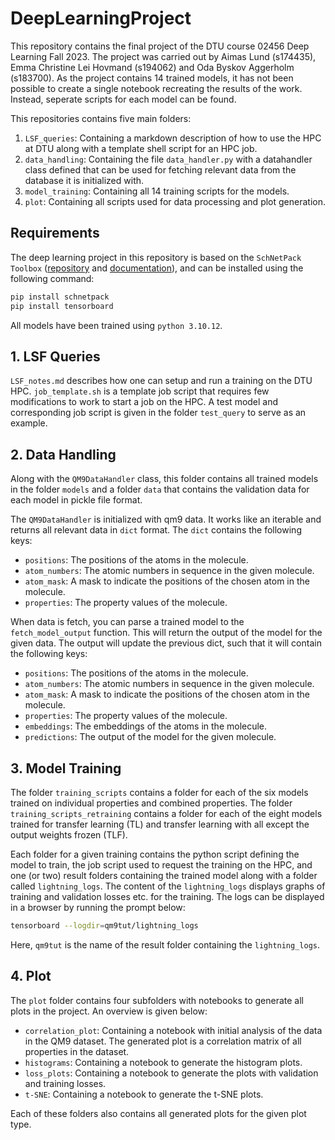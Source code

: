 # DeepLearningProject
This repository contains the final project of the DTU course 02456 Deep Learning Fall 2023. The project was carried out by Aimas Lund (s174435), Emma Christine Lei Hovmand (s194062) and Oda Byskov Aggerholm (s183700). As the project contains 14 trained models, it has not been possible to create a single notebook recreating the results of the work. Instead, seperate scripts for each model can be found.

This repositories contains five main folders:
1. `LSF_queries`: Containing a markdown description of how to use the HPC at DTU along with a template shell script for an HPC job.
2. `data_handling`: Containing the file `data_handler.py` with a datahandler class defined that can be used for fetching relevant data from the database it is initialized with.
3. `model_training`: Containing all 14 training scripts for the models.
4. `plot`: Containing all scripts used for data processing and plot generation.

## Requirements
The deep learning project in this repository is based on the `SchNetPack Toolbox` ([repository](https://github.com/atomistic-machine-learning/schnetpack) and [documentation](https://schnetpack.readthedocs.io/en/latest/)), and can be installed using the following command:

```bash
pip install schnetpack
pip install tensorboard
```

All models have been trained using `python 3.10.12`.

## 1. LSF Queries
`LSF_notes.md` describes how one can setup and run a training on the DTU HPC. `job_template.sh` is a template job script that requires few modifications to work to start a job on the HPC. A test model and corresponding job script is given in the folder `test_query` to serve as an example.

## 2. Data Handling
Along with the `QM9DataHandler` class, this folder contains all trained models in the folder `models` and a folder `data` that contains the validation data for each model in pickle file format.

The `QM9DataHandler` is initialized with qm9 data. It works like an iterable and returns all relevant data in `dict` format. The `dict` contains the following keys:

* `positions`: The positions of the atoms in the molecule.
* `atom_numbers`: The atomic numbers in sequence in the given molecule.
* `atom_mask`: A mask to indicate the positions of the chosen atom in the molecule.
* `properties`: The property values of the molecule.

When data is fetch, you can parse a trained model to the `fetch_model_output` function. This will return the output of the model for the given data. The output will update the previous dict, such that it will contain the following keys:

* `positions`: The positions of the atoms in the molecule.
* `atom_numbers`: The atomic numbers in sequence in the given molecule.
* `atom_mask`: A mask to indicate the positions of the chosen atom in the molecule.
* `properties`: The property values of the molecule.
* `embeddings`: The embeddings of the atoms in the molecule.
* `predictions`: The output of the model for the given molecule.

## 3. Model Training
The folder `training_scripts` contains a folder for each of the six models trained on individual properties and combined properties. The folder `training_scripts_retraining` contains a folder for each of the eight models trained for transfer learning (TL) and transfer learning with all except the output weights frozen (TLF).

Each folder for a given training contains the python script defining the model to train, the job script used to request the training on the HPC, and one (or two) result folders containing the trained model along with a folder called `lightning_logs`. The content of the `lightning_logs` displays graphs of training and validation losses etc. for the training. The logs can be displayed in a browser by running the prompt below:

```bash
tensorboard --logdir=qm9tut/lightning_logs
```

Here, `qm9tut` is the name of the result folder containing the `lightning_logs`.

## 4. Plot
The `plot` folder contains four subfolders with notebooks to generate all plots in the project. An overview is given below:

* `correlation_plot`: Containing a notebook with initial analysis of the data in the QM9 dataset. The generated plot is a correlation matrix of all properties in the dataset.
* `histograms`: Containing a notebook to generate the histogram plots.
* `loss_plots`: Containing a notebook to generate the plots with validation and training losses.
* `t-SNE`: Containing a notebook to generate the t-SNE plots.

Each of these folders also contains all generated plots for the given plot type.
